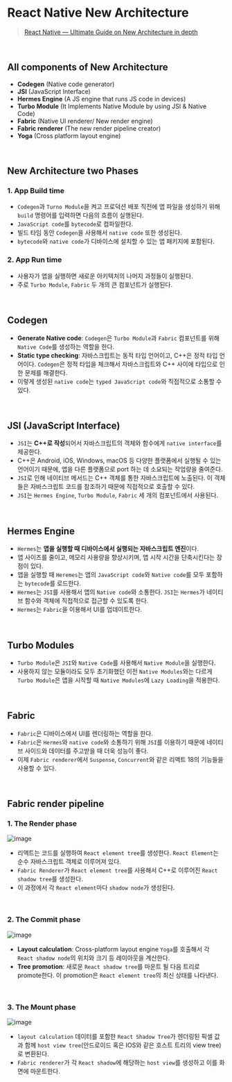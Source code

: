 # React Native New Architecture
> [React Native — Ultimate Guide on New Architecture in depth](https://medium.com/@anisurrahmanbup/react-native-new-architecture-in-depth-hermes-jsi-fabric-fabric-renderer-yoga-turbo-module-1284a192a82b)

<br/>

## All components of New Architecture
- **Codegen** (Native code generator)
- **JSI** (JavaScript Interface)
- **Hermes Engine** (A JS engine that runs JS code in devices)
- **Turbo Module** (It Implements Native Module by using JSI & Native Code)
- **Fabric** (Native UI renderer/ New render engine)
- **Fabric renderer** (The new render pipeline creator)
- **Yoga** (Cross platform layout engine)

<br/>

## New Architecture two Phases
### 1. App Build time
- `Codegen`과 `Turno Module`을 켜고 프로덕션 배포 직전에 앱 파일을 생성하기 위해 `build` 명령어를 입력하면 다음의 흐름이 실행된다.
- `JavaScript code`를 `bytecode`로 컴파일한다.
- 빌드 타임 동안 `Codegen`을 사용해서 `native code` 또한 생성된다.
- `bytecode`와 `native code`가 디바이스에 설치할 수 있는 앱 패키지에 포함된다.

### 2. App Run time
- 사용자가 앱을 실행하면 새로운 아키텍처의 나머지 과정들이 실행된다.
- 주로 `Turbo Module`, `Fabric` 두 개의 큰 컴포넌트가 실행된다.

<br/>

## Codegen
- **Generate Native code**: `Codegen`은 `Turbo Module`과 `Fabric` 컴포넌트를 위해 `Native Code`를 생성하는 역할을 한다.
- **Static type checking**: 자바스크립트는 동적 타입 언어이고, C++은 정적 타입 언어이다. `Codegen`은 정적 타입을 체크해서 자바스크립트와 C++ 사이에 타입으로 인한 문제를 해결한다.
- 이렇게 생성된 `native code`는 `typed JavaScript code`와 직접적으로 소통할 수 있다. 

<br/>

## JSI (JavaScript Interface)
- `JSI`는 **C++로 작성**되어서 자바스크립트의 객체와 함수에게 `native interface`를 제공한다.
- C++은 Android, iOS, Windows, macOS 등 다양한 플랫폼에서 실행될 수 있는 언어이기 때문에, 앱을 다른 플랫폼으로 port 하는 데 소요되는 작업량을 줄여준다.
- `JSI`로 인해 네이티브 메서드는 C++ 객체를 통한 자바스크립트에 노출된다. 이 객체들은 자바스크립트 코드를 참조하기 때문에 직접적으로 호출할 수 있다.
- `JSI`는 `Hermes Engine`, `Turbo Module`, `Fabric` 세 개의 컴포넌트에서 사용된다.

<br/>

## Hermes Engine
- `Hermes`는 **앱을 실행할 때 디바이스에서 실행되는 자바스크립트 엔진**이다.
- 앱 사이즈를 줄이고, 메모리 사용량을 향상시키며, 앱 시작 시간을 단축시킨다는 장점이 있다.
- 앱을 실행할 때 `Heremes`는 앱의 `JavaScript code`와 `Native code`를 모두 포함하는 `bytecode`를 로드한다.
- `Hermes`는 `JSI`를 사용해서 앱의 `Native code`와 소통한다. `JSI`는 `Hermes`가 네이티브 함수와 객체에 직접적으로 접근할 수 있도록 한다.
- `Hermes`는 `Fabric`을 이용해서 UI를 업데이트한다.

<br/>

## Turbo Modules
- `Turbo Module`은 `JSI`와 `Native Code`를 사용해서 `Native Module`을 실행한다.
- 사용하지 않는 모듈이라도 모두 초기화했던 이전 `Native Modules`와는 다르게 `Turbo Module`은 앱을 시작할 때 `Native Modules`에 `Lazy Loading`을 적용한다.

<br/>

## Fabric
- `Fabric`은 디바이스에서 UI를 렌더링하는 역할을 한다.
- `Fabric`은 `Hermes`와 `native code`와 소통하기 위해 `JSI`를 이용하기 때문에 네이티브 사이드와 데이터를 주고받을 때 더욱 성능이 좋다.
- 이제 `Fabric renderer`에서 `Suspense`, `Concurrent`와 같은 리액트 18의 기능들을 사용할 수 있다.

<br/>

## Fabric render pipeline

### 1. The Render phase
![image](https://github.com/heereal/Frontend_Dev_Articles/assets/117061017/d18ae60c-fd42-4600-8b6c-5eeb6b6dd41a)

- 리액트는 코드를 실행하여 `React element tree`를 생성한다. `React Element`는 순수 자바스크립트 객체로 이루어져 있다.
- `Fabric Renderer`가 `React element tree`를 사용해서 C++로 이루어진 `React shadow tree`를 생성한다.
- 이 과정에서 각 `React element`마다 `shadow node`가 생성된다.

<br/>

### 2. The Commit phase
![image](https://github.com/heereal/Frontend_Dev_Articles/assets/117061017/472e3bc1-6cc6-40e6-aba3-862c7f1ad8d4)
- **Layout calculation**: Cross-platform layout engine `Yoga`를 호출해서 각 `React shadow node`의 위치와 크기 등 레이아웃을 계산한다.
- **Tree promotion**: 새로운 `React shadow tree`를 마운트 될 다음 트리로 promote한다. 이 promotion은 `React element tree`의 최신 상태를 나타낸다.

<br/>

### 3. The Mount phase
![image](https://github.com/heereal/Frontend_Dev_Articles/assets/117061017/b08328a3-aee4-4df4-bd03-03a0705f782a)

- `layout calculation` 데이터를 포함한 `React Shadow Tree`가 렌더링된 픽셀 값과 함께 `host view tree`(안드로이드 혹은 IOS와 같은 호스트 트리의 view tree)로 변환된다. 
- `Fabric renderer`가 각 `React shadow`에 해당하는 `host view`를 생성하고 이를 화면에 마운트한다.
